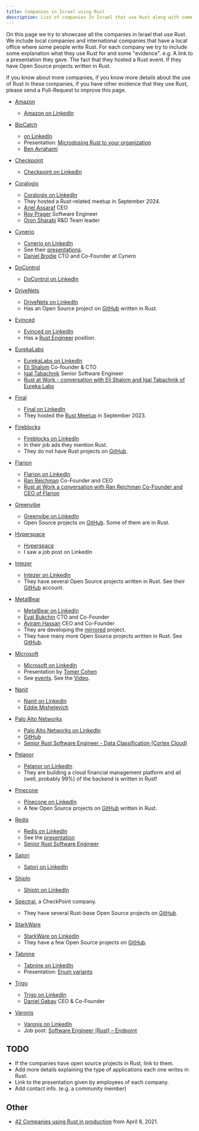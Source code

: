 ```yaml
---
title: Companies in Israel using Rust
description: List of companies In Israel that use Rust along with some information on what they use it for.
---
```


On this page we try to showcase all the companies in Israel that use Rust. We include local companies and international companies that have a local office where some people write Rust.
For each company we try to include some explanation what they use Rust for and some "evidence". e.g. A link to a presentation they gave. The fact that they hosted a Rust event. If they have Open Source projects written in Rust.

If you know about more companies, if you know more details about the use of Rust in these companies, if you have other evidence that they use Rust, please send a Pull-Request to improve this page.

* [Amazon](https://www.amazon.com/)
    * [Amazon on LinkedIn](https://www.linkedin.com/company/amazon/)

* [BioCatch](https://www.biocatch.com/)
    * [on LinkedIn](https://www.linkedin.com/company/biocatch/)
    * Presentation: [Microdosing Rust to your organization](/presentations/microdosing-rust-to-your-organization)
    * [Ben Avrahami](https://www.linkedin.com/in/ben-avrahami-b4855a1a7/)

* [Checkpoint](https://www.checkpoint.com/)
    * [Checkpoint on LinkedIn](https://www.linkedin.com/company/check-point-software-technologies/)

* [Coralogix](https://coralogix.com/)
    * [Coralogix on LinkedIn](https://www.linkedin.com/company/coralogix/)
    * They hosted a Rust-related meetup in September 2024.
    * [Ariel Assaraf](https://www.linkedin.com/in/ariel-assaraf-ab621896/) CEO
    * [Roy Prager](https://www.linkedin.com/in/roy-prager-40656a119/) Software Engineer
    * [Oron Sharabi](https://www.linkedin.com/in/oron-sharabi-27615b26/) R&D Team leader


* [Cynerio](https://www.cynerio.com/)
    * [Cynerio on LinkedIn](https://www.linkedin.com/company/cynerio/)
    * See their [presentations](/events/).
    * [Daniel Brodie](https://www.linkedin.com/in/danielbrodie/) CTO and Co-Founder at Cynero

* [DoControl](https://www.docontrol.io/)
    * [DoControl on LinkedIn](https://www.linkedin.com/company/do-control/)

* [DriveNets](https://drivenets.com/)
    * [DriveNets on LinkedIn](https://www.linkedin.com/company/drivenets/)
    * Has an Open Source project on [GitHub](https://github.com/drivenets) written in Rust.

* [Evinced](https://www.evinced.com/)
    * [Evinced on LinkedIn](https://www.linkedin.com/company/evinced/)
    * Has a [Rust Engineer](https://www.evinced.com/careers/rust-engineer) position.

* [EurekaLabs](https://eurekalabs.xyz/)
    * [EurekaLabs on LinkedIn](https://www.linkedin.com/company/eureka-laboratories/)
    * [Eli Shalom](https://www.linkedin.com/in/elishalom/) Co-founder & CTO
    * [Igal Tabachnik](https://www.linkedin.com/in/igaltabachnik/) Senior Software Engineer
    * [Rust at Work - conversation with Eli Shalom and Igal Tabachnik of Eureka Labs](https://rust.code-maven.com/rust-at-work-eureka-labs)

* [Final](https://www.final.co.il/)
    * [Final on LinkedIn](https://www.linkedin.com/company/finalisrael/)
    * They hosted the [Rust Meetup](/events/) in September 2023.

* [Fireblocks](https://www.fireblocks.com/)
    * [Fireblocks on LinkedIn](https://www.linkedin.com/company/fireblocks/)
    * In their job ads they mention Rust.
    * They do not have Rust projects on [GitHub](https://github.com/fireblocks).

* [Flarion](https://www.flarion.io/)
    * [Flarion on LinkedIn](https://www.linkedin.com/company/flarion/)
    * [Ran Reichman](https://www.linkedin.com/in/ran-reichman-740163b7/) Co-Founder and CEO
    * [Rust at Work a conversation with Ran Reichman Co-Founder and CEO of Flarion](https://rust.code-maven.com/rust-at-work-flarion)

* [Greenvibe](https://greenvibe.io/)
    * [Greenvibe on LinkedIn](https://www.linkedin.com/company/greenvibe-sensing-technologies/)
    * Open Source projects on [GitHub](https://github.com/greenvibe-io). Some of them are in Rust.

* [Hyperspace](https://www.hyper-space.io/)
    * [Hyperspace](https://www.linkedin.com/company/hyperspace-db/)
    * I saw a job post on LinkedIn

* [Intezer](https://intezer.com/)
    * [Intezer on LinkedIn](https://www.linkedin.com/company/intezer-labs/)
    * They have several Open Source projects written in Rust. See their [GitHub](https://github.com/intezer) account.

* [MetalBear](https://metalbear.co)
    * [MetalBear on LinkedIn](https://www.linkedin.com/company/metalbearco/)
    * [Eyal Bukchin](https://www.linkedin.com/in/eyal-bukchin/) CTO and Co-Founder
    * [Aviram Hassan](https://www.linkedin.com/in/aviram-hassan/) CEO and Co-Founder
    * They are developing the [mirrored](https://github.com/metalbear-co/mirrord) project.
    * They have many more Open Source projects written in Rust. See [GitHub](https://github.com/metalbear-co).

* [Microsoft](https://www.microsoft.com/)
    * [Microsoft on LinkedIn](https://www.linkedin.com/company/microsoft/)
    * Presentation by [Tomer Cohen](https://www.linkedin.com/in/tomercode/)
    * See [events](/events/). See the [Video](https://youtu.be/Fi--zxTU-8w).

* [Nanit](https://www.nanit.com/)
    * [Nanit on LinkedIn](https://www.linkedin.com/company/nanit/)
    * [Eddie Mishelevich](https://www.linkedin.com/in/eddie-mishelevich-b1016b56/)

* [Palo Alto Networks](https://www.paloaltonetworks.com/)
    * [Palo Alto Networks on LinkedIn](https://www.linkedin.com/company/palo-alto-networks/)
    * [GitHub](https://github.com/PaloAltoNetworks)
    * [Senior Rust Software Engineer - Data Classification (Cortex Cloud)](https://www.linkedin.com/jobs/view/4243847819)

* [Pelanor](https://www.pelanor.io/)
    * [Pelanor on LinkedIn](https://www.linkedin.com/company/pelanor/)
    * They are building a cloud financial management platform and all (well, probably 99%) of the backend is written in Rust!

* [Pinecone](https://www.pinecone.io/)
    * [Pinecone on LinkedIn](https://www.linkedin.com/company/pinecone-io/)
    * A few Open Source projects on [GitHub](https://github.com/pinecone-io) written in Rust.

* [Redis](https://redis.com/)
    * [Redis on LinkedIn](https://www.linkedin.com/company/redisinc/)
    * See the [presentation](/events/)
    * [Senior Rust Software Engineer](https://www.linkedin.com/jobs/view/4194286670)

* [Satori](https://satoricyber.com/)
    * [Satori on LinkedIn](https://www.linkedin.com/company/satori/)

* [ShipIn](https://shipin.ai/)
    * [ShipIn on LinkedIn](https://www.linkedin.com/company/shipin/)

* [Spectral](https://spectralops.io/), a CheckPoint company.
    * They have several Rust-base Open Source projects on [GitHub](https://github.com/SpectralOps).

* [StarkWare](https://starkware.co/)
    * [StarkWare on LinkedIn](https://www.linkedin.com/company/starkware/)
    * They have a few Open Source projects on [GitHub](https://github.com/starkware-libs).

* [Tabnine](https://www.tabnine.com/)
    * [Tabnine on LinkedIn](https://www.linkedin.com/company/tabnine/)
    * Presentation: [Enum variants](/presentations/enum-variants)

* [Trigo](https://trigoretail.com/)
    * [Trigo on LinkedIn](https://www.linkedin.com/company/trigoretail/)
    * [Daniel Gabay](https://www.linkedin.com/in/daniel-gabay/) CEO & Co-Founder

* [Varonis](https://www.varonis.com/)
    * [Varonis on LinkedIn](https://www.linkedin.com/company/varonis/)
    * Job post: [Software Engineer (Rust) – Endpoint](https://www.linkedin.com/jobs/view/4160534145/)

## TODO

* If the companies have open source projects in Rust, link to them.
* Add more details explaining the type of applications each one writes in Rust.
* Link to the presentation given by employees of each company.
* Add contact info. (e.g. a community member)

## Other

* [42 Companies using Rust in production](https://kerkour.com/rust-in-production-2021) from April 8, 2021.

